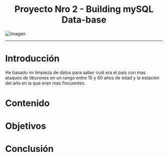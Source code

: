 <div align="center">

# **Proyecto Nro 2 - Building mySQL Data-base** </div>
![Imagen]([![image-87.webp](https://i.postimg.cc/JnxfCpBM/image-87.webp)](https://postimg.cc/xJkxKyR4))

---

#### <div align="center">

# Introducción
He basado mi limpieza de datos para saber cuál era el país con mas ataques de tiburones en un rango entre 15 y 60 años de edad y la estación del año en la que eran mas frecuentes.

# Contenido



# Objetivos


# Conclusión

